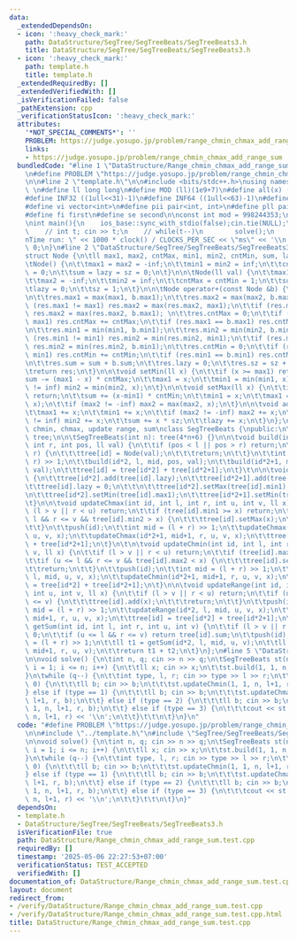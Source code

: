 ```yaml
---
data:
  _extendedDependsOn:
  - icon: ':heavy_check_mark:'
    path: DataStructure/SegTree/SegTreeBeats/SegTreeBeats3.h
    title: DataStructure/SegTree/SegTreeBeats/SegTreeBeats3.h
  - icon: ':heavy_check_mark:'
    path: template.h
    title: template.h
  _extendedRequiredBy: []
  _extendedVerifiedWith: []
  _isVerificationFailed: false
  _pathExtension: cpp
  _verificationStatusIcon: ':heavy_check_mark:'
  attributes:
    '*NOT_SPECIAL_COMMENTS*': ''
    PROBLEM: https://judge.yosupo.jp/problem/range_chmin_chmax_add_range_sum
    links:
    - https://judge.yosupo.jp/problem/range_chmin_chmax_add_range_sum
  bundledCode: "#line 1 \"DataStructure/Range_chmin_chmax_add_range_sum.test.cpp\"\
    \n#define PROBLEM \"https://judge.yosupo.jp/problem/range_chmin_chmax_add_range_sum\"\
    \n\n#line 2 \"template.h\"\n\n#include <bits/stdc++.h>\nusing namespace std;\n\
    \ \n#define ll long long\n#define MOD (ll)(1e9+7)\n#define all(x) (x).begin(),(x).end()\n\
    #define INF32 ((1ull<<31)-1)\n#define INF64 ((1ull<<63)-1)\n#define inf (ll)1e18\n\
    #define vi vector<int>\n#define pii pair<int, int>\n#define pll pair<ll, ll>\n\
    #define fi first\n#define se second\n\nconst int mod = 998244353;\n\nvoid solve();\n\
    \nint main(){\n    ios_base::sync_with_stdio(false);cin.tie(NULL);\n    // cin.exceptions(cin.failbit);\n\
    \    // int t; cin >> t;\n    // while(t--)\n        solve();\n    cerr << \"\\\
    nTime run: \" << 1000 * clock() / CLOCKS_PER_SEC << \"ms\" << '\\n';\n    return\
    \ 0;\n}\n#line 2 \"DataStructure/SegTree/SegTreeBeats/SegTreeBeats3.h\"\n\n\n\
    struct Node {\n\tll max1, max2, cntMax, min1, min2, cntMin, sum, lazy, sz;\n\n\
    \tNode() {\n\t\tmax1 = max2 = -inf;\n\t\tmin1 = min2 = inf;\n\t\tcntMax = cntMin\
    \ = 0;\n\t\tsum = lazy = sz = 0;\n\t}\n\n\tNode(ll val) {\n\t\tmax1 = min1 = val;\n\
    \t\tmax2 = -inf;\n\t\tmin2 = inf;\n\t\tcntMax = cntMin = 1;\n\t\tsum = val;\n\t\
    \tlazy = 0;\n\t\tsz = 1;\n\t}\n\n\tNode operator+(const Node &b) {\n\t\tNode res;\n\
    \n\t\tres.max1 = max(max1, b.max1);\n\t\tres.max2 = max(max2, b.max2);\n\t\tif\
    \ (res.max1 != max1) res.max2 = max(res.max2, max1);\n\t\tif (res.max1 != b.max1)\
    \ res.max2 = max(res.max2, b.max1); \n\t\tres.cntMax = 0;\n\t\tif (res.max1 ==\
    \ max1) res.cntMax += cntMax;\n\t\tif (res.max1 == b.max1) res.cntMax += b.cntMax;\n\
    \n\t\tres.min1 = min(min1, b.min1);\n\t\tres.min2 = min(min2, b.min2);\n\t\tif\
    \ (res.min1 != min1) res.min2 = min(res.min2, min1);\n\t\tif (res.min1 != b.min1)\
    \ res.min2 = min(res.min2, b.min1);\n\t\tres.cntMin = 0;\n\t\tif (res.min1 ==\
    \ min1) res.cntMin += cntMin;\n\t\tif (res.min1 == b.min1) res.cntMin += b.cntMin;\n\
    \n\t\tres.sum = sum + b.sum;\n\t\tres.lazy = 0;\n\t\tres.sz = sz + b.sz;\n\n\t\
    \treturn res;\n\t}\n\n\tvoid setMin(ll x) {\n\t\tif (x >= max1) return;\n\t\t\
    sum -= (max1 - x) * cntMax;\n\t\tmax1 = x;\n\t\tmin1 = min(min1, x);\n\t\tif (min2\
    \ != inf) min2 = min(min2, x);\n\t}\n\n\tvoid setMax(ll x) {\n\t\tif (x <= min1)\
    \ return;\n\t\tsum += (x-min1) * cntMin;\n\t\tmin1 = x;\n\t\tmax1 = max(max1,\
    \ x);\n\t\tif (max2 != -inf) max2 = max(max2, x);\n\t}\n\n\tvoid add(ll x) {\n\
    \t\tmax1 += x;\n\t\tmin1 += x;\n\t\tif (max2 != -inf) max2 += x;\n\t\tif (min2\
    \ != inf) min2 += x;\n\t\tsum += x * sz;\n\t\tlazy += x;\n\t}\n};\n\n// range\
    \ chmin, chmax, update range, sum\nclass SegTreeBeats {\npublic:\n\tvector<Node>\
    \ tree;\n\n\tSegTreeBeats(int n): tree(4*n+6) {}\n\n\tvoid build(int id, int l,\
    \ int r, int pos, ll val) {\n\t\tif (pos < l || pos > r) return;\n\t\tif (l ==\
    \ r) {\n\t\t\ttree[id] = Node(val);\n\t\t\treturn;\n\t\t}\n\t\tint mid = (l +\
    \ r) >> 1;\n\t\tbuild(id*2, l, mid, pos, val);\n\t\tbuild(id*2+1, mid+1, r, pos,\
    \ val);\n\t\ttree[id] = tree[id*2] + tree[id*2+1];\n\t}\t\n\n\tvoid push(int id)\
    \ {\n\t\ttree[id*2].add(tree[id].lazy);\n\t\ttree[id*2+1].add(tree[id].lazy);\n\
    \t\ttree[id].lazy = 0;\n\t\t\n\t\ttree[id*2].setMax(tree[id].min1);\n\t\ttree[id*2+1].setMax(tree[id].min1);\n\
    \n\t\ttree[id*2].setMin(tree[id].max1);\n\t\ttree[id*2+1].setMin(tree[id].max1);\n\
    \t}\n\n\tvoid updateChmax(int id, int l, int r, int u, int v, ll x) {\n\t\tif\
    \ (l > v || r < u) return;\n\t\tif (tree[id].min1 >= x) return;\n\t\tif (u <=\
    \ l && r <= v && tree[id].min2 > x) {\n\t\t\ttree[id].setMax(x);\n\t\t\treturn;\n\
    \t\t}\n\t\tpush(id);\n\t\tint mid = (l + r) >> 1;\n\t\tupdateChmax(id*2, l, mid,\
    \ u, v, x);\n\t\tupdateChmax(id*2+1, mid+1, r, u, v, x);\n\t\ttree[id] = tree[id*2]\
    \ + tree[id*2+1];\n\t}\n\t\n\tvoid updateChmin(int id, int l, int r, int u, int\
    \ v, ll x) {\n\t\tif (l > v || r < u) return;\n\t\tif (tree[id].max1 <= x) return;\n\
    \t\tif (u <= l && r <= v && tree[id].max2 < x) {\n\t\t\ttree[id].setMin(x);\n\t\
    \t\treturn;\n\t\t}\n\t\tpush(id);\n\t\tint mid = (l + r) >> 1;\n\t\tupdateChmin(id*2,\
    \ l, mid, u, v, x);\n\t\tupdateChmin(id*2+1, mid+1, r, u, v, x);\n\t\ttree[id]\
    \ = tree[id*2] + tree[id*2+1];\n\t}\n\n\tvoid updateRange(int id, int l, int r,\
    \ int u, int v, ll x) {\n\t\tif (l > v || r < u) return;\n\t\tif (u <= l && r\
    \ <= v) {\n\t\t\ttree[id].add(x);\n\t\t\treturn;\n\t\t}\n\t\tpush(id);\n\t\tint\
    \ mid = (l + r) >> 1;\n\t\tupdateRange(id*2, l, mid, u, v, x);\n\t\tupdateRange(id*2+1,\
    \ mid+1, r, u, v, x);\n\t\ttree[id] = tree[id*2] + tree[id*2+1];\n\t}\n\n\tll\
    \ getSum(int id, int l, int r, int u, int v) {\n\t\tif (l > v || r < u) return\
    \ 0;\n\t\tif (u <= l && r <= v) return tree[id].sum;\n\t\tpush(id);\n\t\tint mid\
    \ = (l + r) >> 1;\n\t\tll t1 = getSum(id*2, l, mid, u, v);\n\t\tll t2 = getSum(id*2+1,\
    \ mid+1, r, u, v);\n\t\treturn t1 + t2;\n\t}\n};\n#line 5 \"DataStructure/Range_chmin_chmax_add_range_sum.test.cpp\"\
    \n\nvoid solve() {\n\tint n, q; cin >> n >> q;\n\tSegTreeBeats st(n);\n\tfor (int\
    \ i = 1; i <= n; i++) {\n\t\tll x; cin >> x;\n\t\tst.build(1, 1, n, i, x);\n\t\
    }\n\twhile (q--) {\n\t\tint type, l, r; cin >> type >> l >> r;\n\t\tif (type ==\
    \ 0) {\n\t\t\tll b; cin >> b;\n\t\t\tst.updateChmin(1, 1, n, l+1, r, b);\n\t\t\
    } else if (type == 1) {\n\t\t\tll b; cin >> b;\n\t\t\tst.updateChmax(1, 1, n,\
    \ l+1, r, b);\n\t\t} else if (type == 2) {\n\t\t\tll b; cin >> b;\n\t\t\tst.updateRange(1,\
    \ 1, n, l+1, r, b);\n\t\t} else if (type == 3) {\n\t\t\tcout << st.getSum(1, 1,\
    \ n, l+1, r) << '\\n';\n\t\t}\t\t\n\t}\n}\n"
  code: "#define PROBLEM \"https://judge.yosupo.jp/problem/range_chmin_chmax_add_range_sum\"\
    \n\n#include \"../template.h\"\n#include \"SegTree/SegTreeBeats/SegTreeBeats3.h\"\
    \n\nvoid solve() {\n\tint n, q; cin >> n >> q;\n\tSegTreeBeats st(n);\n\tfor (int\
    \ i = 1; i <= n; i++) {\n\t\tll x; cin >> x;\n\t\tst.build(1, 1, n, i, x);\n\t\
    }\n\twhile (q--) {\n\t\tint type, l, r; cin >> type >> l >> r;\n\t\tif (type ==\
    \ 0) {\n\t\t\tll b; cin >> b;\n\t\t\tst.updateChmin(1, 1, n, l+1, r, b);\n\t\t\
    } else if (type == 1) {\n\t\t\tll b; cin >> b;\n\t\t\tst.updateChmax(1, 1, n,\
    \ l+1, r, b);\n\t\t} else if (type == 2) {\n\t\t\tll b; cin >> b;\n\t\t\tst.updateRange(1,\
    \ 1, n, l+1, r, b);\n\t\t} else if (type == 3) {\n\t\t\tcout << st.getSum(1, 1,\
    \ n, l+1, r) << '\\n';\n\t\t}\t\t\n\t}\n}"
  dependsOn:
  - template.h
  - DataStructure/SegTree/SegTreeBeats/SegTreeBeats3.h
  isVerificationFile: true
  path: DataStructure/Range_chmin_chmax_add_range_sum.test.cpp
  requiredBy: []
  timestamp: '2025-05-06 22:27:53+07:00'
  verificationStatus: TEST_ACCEPTED
  verifiedWith: []
documentation_of: DataStructure/Range_chmin_chmax_add_range_sum.test.cpp
layout: document
redirect_from:
- /verify/DataStructure/Range_chmin_chmax_add_range_sum.test.cpp
- /verify/DataStructure/Range_chmin_chmax_add_range_sum.test.cpp.html
title: DataStructure/Range_chmin_chmax_add_range_sum.test.cpp
---
```


